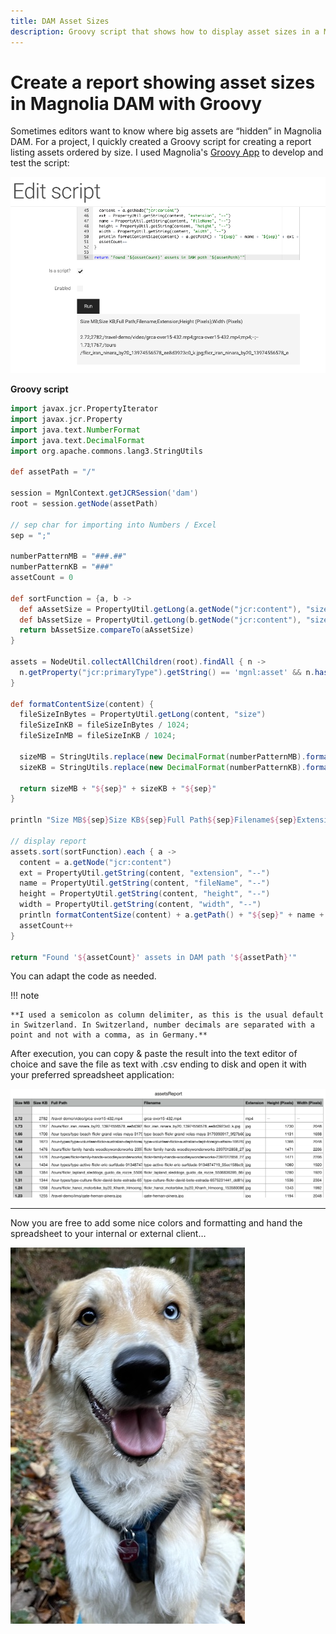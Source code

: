 ```yaml
---
title: DAM Asset Sizes
description: Groovy script that shows how to display asset sizes in a Magnolia DAM.
---
```


# Create a report showing asset sizes in Magnolia DAM with Groovy

Sometimes editors want to know where big assets are “hidden” in Magnolia DAM. For a project, I quickly created a Groovy script for creating a report listing assets ordered by size.
I used Magnolia's [Groovy App](https://docs.magnolia-cms.com/product-docs/6.2/Apps/List-of-apps/Groovy-app.html) to develop and test the script:

![Groovy App](_img/dam-sizes/01-groovy-app.png)

**Groovy script**

```groovy
import javax.jcr.PropertyIterator
import javax.jcr.Property
import java.text.NumberFormat
import java.text.DecimalFormat
import org.apache.commons.lang3.StringUtils

def assetPath = "/"

session = MgnlContext.getJCRSession('dam')
root = session.getNode(assetPath)

// sep char for importing into Numbers / Excel
sep = ";"

numberPatternMB = "###.##"
numberPatternKB = "###"
assetCount = 0

def sortFunction = {a, b ->
  def aAssetSize = PropertyUtil.getLong(a.getNode("jcr:content"), "size")
  def bAssetSize = PropertyUtil.getLong(b.getNode("jcr:content"), "size")
  return bAssetSize.compareTo(aAssetSize)
}

assets = NodeUtil.collectAllChildren(root).findAll { n ->
  n.getProperty("jcr:primaryType").getString() == 'mgnl:asset' && n.hasNode("jcr:content") && n.getNode("jcr:content").hasProperty("size")
}

def formatContentSize(content) {
  fileSizeInBytes = PropertyUtil.getLong(content, "size")  
  fileSizeInKB = fileSizeInBytes / 1024;
  fileSizeInMB = fileSizeInKB / 1024;
 
  sizeMB = StringUtils.replace(new DecimalFormat(numberPatternMB).format(fileSizeInMB), ",", ".")
  sizeKB = StringUtils.replace(new DecimalFormat(numberPatternKB).format(fileSizeInKB), ",", ".")
  
  return sizeMB + "${sep}" + sizeKB + "${sep}"  
}

println "Size MB${sep}Size KB${sep}Full Path${sep}Filename${sep}Extension${sep}Height (Pixels)${sep}Width (Pixels)\n"

// display report
assets.sort(sortFunction).each { a ->
  content = a.getNode("jcr:content")
  ext = PropertyUtil.getString(content, "extension", "--")
  name = PropertyUtil.getString(content, "fileName", "--")
  height = PropertyUtil.getString(content, "height", "--")
  width = PropertyUtil.getString(content, "width", "--")
  println formatContentSize(content) + a.getPath() + "${sep}" + name + "${sep}" + ext + "${sep}" + height + "${sep}" + width
  assetCount++
}

return "Found '${assetCount}' assets in DAM path '${assetPath}'"
```    

You can adapt the code as needed.

!!! note

    **I used a semicolon as column delimiter, as this is the usual default in Switzerland. In Switzerland, number decimals are separated with a point and not with a comma, as in Germany.**

After execution, you can copy & paste the result into the text editor of choice and save the file as text with .csv ending to disk and open it with your preferred spreadsheet application:

![Report in Numbers](_img/dam-sizes/02-numbers-export.png)

---

Now you are free to add some nice colors and formatting and hand the spreadsheet to your internal or external client…

![Bandit im Wald](_img/dam-sizes/ban_forest.jpg)